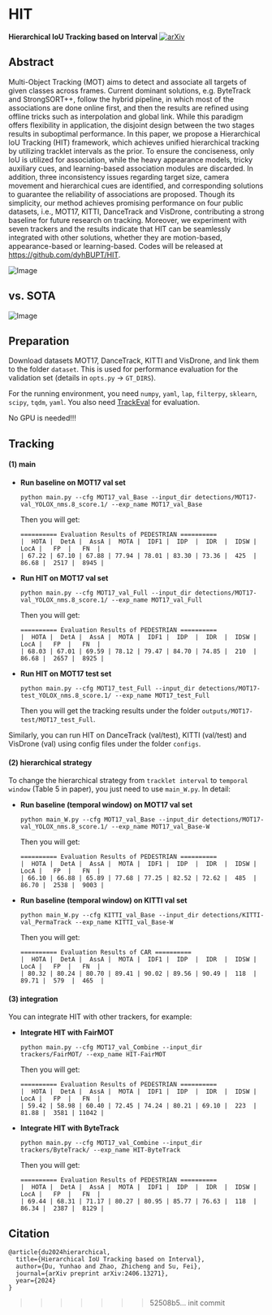 # HIT
**Hierarchical IoU Tracking based on Interval**
[![arXiv](https://img.shields.io/badge/arXiv-2406.13271-<COLOR>.svg)](https://arxiv.org/abs/2406.13271)

## Abstract

Multi-Object Tracking (MOT) aims to detect and associate all targets of given classes across frames. 
Current dominant solutions, e.g. ByteTrack and StrongSORT++, follow the hybrid pipeline, 
in which most of the associations are done online first, 
and then the results are refined using offline tricks such as interpolation and global link. 
While this paradigm offers flexibility in application, 
the disjoint design between the two stages results in suboptimal performance. 
In this paper, we propose a Hierarchical IoU Tracking (HIT) framework, 
which achieves unified hierarchical tracking by utilizing tracklet intervals as the prior. 
To ensure the conciseness, only IoU is utilized for association, while the heavy appearance models, 
tricky auxiliary cues, and learning-based association modules are discarded. 
In addition, three inconsistency issues regarding target size, camera movement and hierarchical cues are identified, 
and corresponding solutions to guarantee the reliability of associations are proposed. 
Though its simplicity, our method achieves promising performance on four public datasets, i.e., MOT17, KITTI, DanceTrack and VisDrone, 
contributing a strong baseline for future research on tracking. 
Moreover, we experiment with seven trackers and the results indicate that HIT can be seamlessly integrated with other solutions, 
whether they are motion-based, appearance-based or learning-based. 
Codes will be released at https://github.com/dyhBUPT/HIT.

![Image](https://github.com/user-attachments/assets/7c09174e-a808-46cb-aed7-439be044cd74)

## vs. SOTA

![Image](https://github.com/user-attachments/assets/ccf71995-2592-492a-9bfd-685bdd969681)

## Preparation

Download datasets MOT17, DanceTrack, KITTI and VisDrone, and link them to the folder `dataset`.
This is used for performance evaluation for the validation set (details in `opts.py` -> `GT_DIRS`).

For the running environment, you need `numpy`, `yaml`, `lap`, `filterpy`, `sklearn`, `scipy`, `tqdm`, `yaml`.
You also need [TrackEval](https://github.com/JonathonLuiten/TrackEval) for evaluation.

No GPU is needed!!!

## Tracking

#### (1) main

- **Run baseline on MOT17 val set**
  ```shell
  python main.py --cfg MOT17_val_Base --input_dir detections/MOT17-val_YOLOX_nms.8_score.1/ --exp_name MOT17_val_Base
  ```
  Then you will get:
  ```shell
  ========== Evaluation Results of PEDESTRIAN ==========
  |  HOTA |  DetA |  AssA |  MOTA |  IDF1 |  IDP  |  IDR  |  IDSW |  LocA |   FP  |   FN  |
  | 67.22 | 67.10 | 67.88 | 77.94 | 78.01 | 83.30 | 73.36 |  425  | 86.68 |  2517 |  8945 |
  ```
- **Run HIT on MOT17 val set**
  ```shell
  python main.py --cfg MOT17_val_Full --input_dir detections/MOT17-val_YOLOX_nms.8_score.1/ --exp_name MOT17_val_Full
  ```
  Then you will get:
  ```shell
  ========== Evaluation Results of PEDESTRIAN ==========
  |  HOTA |  DetA |  AssA |  MOTA |  IDF1 |  IDP  |  IDR  |  IDSW |  LocA |   FP  |   FN  |
  | 68.03 | 67.01 | 69.59 | 78.12 | 79.47 | 84.70 | 74.85 |  210  | 86.68 |  2657 |  8925 |
  ```

- **Run HIT on MOT17 test set**
  ```shell
  python main.py --cfg MOT17_test_Full --input_dir detections/MOT17-test_YOLOX_nms.8_score.1/ --exp_name MOT17_test_Full
  ```
  Then you will get the tracking results under the folder `outputs/MOT17-test/MOT17_test_Full`.

Similarly, you can run HIT on DanceTrack (val/test), KITTI (val/test) and VisDrone (val) using config files under the folder `configs`.

#### (2) hierarchical strategy

To change the hierarchical strategy from `tracklet interval` to `temporal window` (Table 5 in paper), you just need to use `main_W.py`.
In detail:
- **Run baseline (temporal window) on MOT17 val set**
  ```shell
  python main_W.py --cfg MOT17_val_Base --input_dir detections/MOT17-val_YOLOX_nms.8_score.1/ --exp_name MOT17_val_Base-W
  ```
  Then you will get:
  ```shell
  ========== Evaluation Results of PEDESTRIAN ==========
  |  HOTA |  DetA |  AssA |  MOTA |  IDF1 |  IDP  |  IDR  |  IDSW |  LocA |   FP  |   FN  |
  | 66.10 | 66.88 | 65.89 | 77.68 | 77.25 | 82.52 | 72.62 |  485  | 86.70 |  2538 |  9003 |
  ```
- **Run baseline (temporal window) on KITTI val set**
  ```shell
  python main_W.py --cfg KITTI_val_Base --input_dir detections/KITTI-val_PermaTrack --exp_name KITTI_val_Base-W
  ```
  Then you will get:
  ```shell
  ========== Evaluation Results of CAR ==========
  |  HOTA |  DetA |  AssA |  MOTA |  IDF1 |  IDP  |  IDR  |  IDSW |  LocA |   FP  |   FN  |
  | 80.32 | 80.24 | 80.70 | 89.41 | 90.02 | 89.56 | 90.49 |  118  | 89.71 |  579  |  465  |
  ```

#### (3) integration

You can integrate HIT with other trackers, for example:

- **Integrate HIT with FairMOT**
  ```shell
  python main.py --cfg MOT17_val_Combine --input_dir trackers/FairMOT/ --exp_name HIT-FairMOT
  ```
  Then you will get:
  ```shell
  ========== Evaluation Results of PEDESTRIAN ==========
  |  HOTA |  DetA |  AssA |  MOTA |  IDF1 |  IDP  |  IDR  |  IDSW |  LocA |   FP  |   FN  |
  | 59.42 | 58.98 | 60.40 | 72.45 | 74.24 | 80.21 | 69.10 |  223  | 81.88 |  3581 | 11042 |
  ```
- **Integrate HIT with ByteTrack**
  ```shell
  python main.py --cfg MOT17_val_Combine --input_dir trackers/ByteTrack/ --exp_name HIT-ByteTrack
  ```
  Then you will get:
  ```shell
  ========== Evaluation Results of PEDESTRIAN ==========
  |  HOTA |  DetA |  AssA |  MOTA |  IDF1 |  IDP  |  IDR  |  IDSW |  LocA |   FP  |   FN  |
  | 69.44 | 68.31 | 71.17 | 80.27 | 80.95 | 85.77 | 76.63 |  118  | 86.34 |  2387 |  8129 |
  ```

## Citation

```
@article{du2024hierarchical,
  title={Hierarchical IoU Tracking based on Interval},
  author={Du, Yunhao and Zhao, Zhicheng and Su, Fei},
  journal={arXiv preprint arXiv:2406.13271},
  year={2024}
}
```
>>>>>>> 52508b5... init commit
